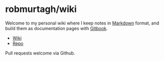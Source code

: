 # robmurtagh/wiki

Welcome to my personal wiki where I keep notes in [Markdown](https://guides.github.com/features/mastering-markdown/) format, and build them as documentation pages with [Gitbook](https://www.gitbook.com/).

* [Wiki](https://wiki.robmurtagh.com/)
* [Repo](https://github.com/robmurtagh/personal-wiki)

Pull requests welcome via Github.

